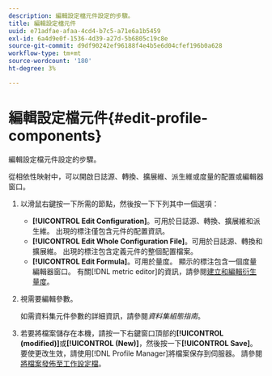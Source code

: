 ```yaml
---
description: 編輯設定檔元件設定的步驟。
title: 編輯設定檔元件
uuid: e71adfae-afaa-4cd4-b7c5-a71e6a1b5459
exl-id: 6a4d9e0f-1536-4d39-a27d-5b6805c19c8e
source-git-commit: d9df90242ef96188f4e4b5e6d04cfef196b0a628
workflow-type: tm+mt
source-wordcount: '180'
ht-degree: 3%

---
```


# 編輯設定檔元件{#edit-profile-components}

編輯設定檔元件設定的步驟。

從相依性映射中，可以開啟日誌源、轉換、擴展維、派生維或度量的配置或編輯器窗口。

1. 以滑鼠右鍵按一下所需的節點，然後按一下下列其中一個選項：

   * **[!UICONTROL Edit Configuration]**。可用於日誌源、轉換、擴展維和派生維。 出現的標注僅包含元件的配置資訊。
   * **[!UICONTROL Edit Whole Configuration File]**。可用於日誌源、轉換和擴展維。 出現的標注包含定義元件的整個配置檔案。
   * **[!UICONTROL Edit Formula]**。可用於量度。 顯示的標注包含一個度量編輯器窗口。 有關[!DNL metric editor]的資訊，請參閱[建立和編輯衍生量度](../../../../../home/c-get-started/c-admin-intrf/c-prof-mgr/c-drvd-mtrcs.md#concept-e41723b342a849309874b26232224a40)。

1. 視需要編輯參數。

   如需資料集元件參數的詳細資訊，請參閱&#x200B;*資料集組態指南*。

1. 若要將檔案儲存在本機，請按一下右鍵窗口頂部的&#x200B;**[!UICONTROL (modified)]**&#x200B;或&#x200B;**[!UICONTROL (New)]**，然後按一下&#x200B;**[!UICONTROL Save]**。
要使更改生效，請使用[!DNL Profile Manager]將檔案保存到伺服器。 請參閱[將檔案發佈至工作設定檔](../../../../../home/c-get-started/c-admin-intrf/c-prof-mgr/t-pub-files-wkg-prof.md#task-a0106e010c834d16bd60eef4721b6af9)。
